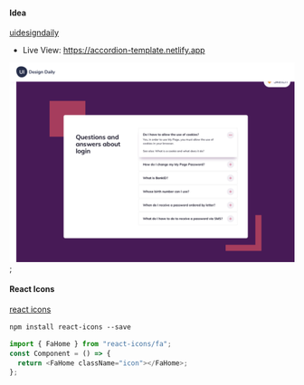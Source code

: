 #### Idea

[uidesigndaily](https://uidesigndaily.com/posts/sketch-accordion-website-day-1175)

- Live View: https://accordion-template.netlify.app

![](./idea.png);

#### React Icons

[react icons](https://react-icons.github.io/react-icons/)

```
npm install react-icons --save
```

```javascript
import { FaHome } from "react-icons/fa";
const Component = () => {
  return <FaHome className="icon"></FaHome>;
};
```
